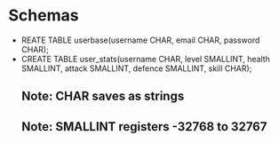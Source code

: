 # Schemas
- REATE TABLE userbase(username CHAR, email CHAR, password CHAR);
- CREATE TABLE user_stats(username CHAR, level SMALLINT, health SMALLINT, attack SMALLINT, defence SMALLINT, skill CHAR);
    ## Note: CHAR saves as strings
    ## Note: SMALLINT registers -32768 to 32767

